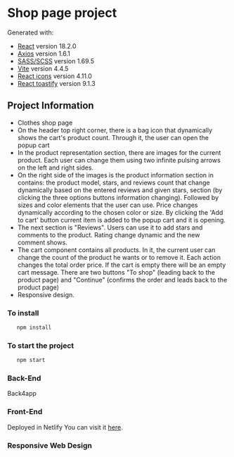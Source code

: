 # Shop page project

Generated with:

- [React](https://react.dev/) version 18.2.0
- [Axios](https://axios-http.com/docs/intro) version 1.6.1
- [SASS/SCSS](https://sass-lang.com/install/) version 1.69.5
- [Vite](https://vitejs.dev/) version 4.4.5
- [React icons](https://react-icons.github.io/react-icons/) version 4.11.0
- [React toastify](https://fkhadra.github.io/react-toastify/introduction) version 9.1.3


## Project Information

- Clothes shop page  
- On the header top right corner, there is a bag icon that dynamically shows the cart's product count. Through it, the user can open the popup cart 
- In the product representation section, there are images for the current product. Each user can change them using two infinite pulsing arrows on the left and right sides. 
- On the right side of the images is the product information section in contains: the product model, stars, and reviews count that change dynamically based on the entered reviews and given stars, section (by clicking the three options buttons information changing). Followed by sizes and color elements that the user can use.   Price changes dynamically according to the chosen color or size. By clicking the 'Add to cart' button current item is added to the popup cart and it is opening.
- The next section is "Reviews". Users can use it to add stars and comments to the product. Rating change dynamic and the new comment shows.
- The cart component contains all products. In it, the current user can change the count of the product he wants or to remove it. Each action changes the total order price.  If the cart is empty there will be an empty cart message.
There are two buttons "To shop" (leading back to the product page) and "Continue" (confirms the order and leads back to the product page)
- Responsive design.

### To install
```js
   npm install
```
### To start the project
```js
   npm start
```

### Back-End
Back4app

### Front-End
Deployed in Netlify You can visit it [here](https://greet-project.netlify.app/).

### Responsive Web Design
